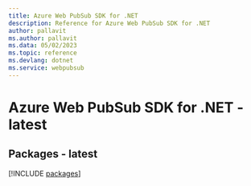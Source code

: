 ```yaml
---
title: Azure Web PubSub SDK for .NET
description: Reference for Azure Web PubSub SDK for .NET
author: pallavit
ms.author: pallavit
ms.data: 05/02/2023
ms.topic: reference
ms.devlang: dotnet
ms.service: webpubsub
---
```

# Azure Web PubSub SDK for .NET - latest
## Packages - latest
[!INCLUDE [packages](web-pubsub-index.md)]